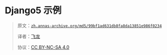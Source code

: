 # Django5 示例

> 原文：[`zh.annas-archive.org/md5/99bf1ad631db8fa8da13851e986f0234`](https://zh.annas-archive.org/md5/99bf1ad631db8fa8da13851e986f0234)
> 
> 译者：[飞龙](https://github.com/wizardforcel)
> 
> 协议：[CC BY-NC-SA 4.0](http://creativecommons.org/licenses/by-nc-sa/4.0/)
